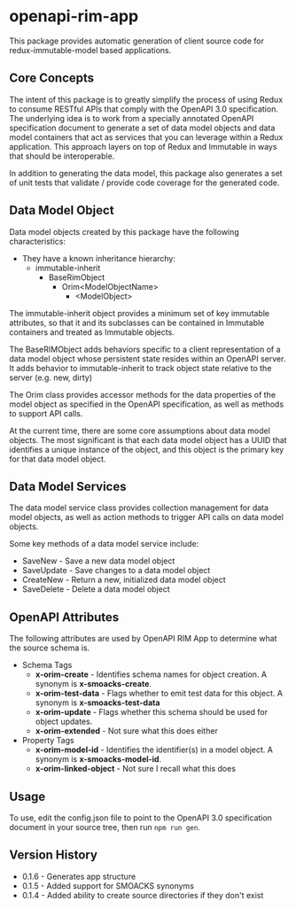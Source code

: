 openapi-rim-app
===============

This package provides automatic generation of client source code for 
redux-immutable-model based applications. 

Core Concepts
-------------

The intent of this package is to greatly simplify the process of using Redux
to consume RESTful APIs that comply with the OpenAPI 3.0 specification. The
underlying idea is to work from a specially annotated OpenAPI specification 
document to generate a set of data model objects and data model containers
that act as services that you can leverage within a Redux application. This
approach layers on top of Redux and Immutable in ways that should be
interoperable.

In addition to generating the data model, this package also generates a set
of unit tests that validate / provide code coverage for the generated code.

Data Model Object
-----------------
Data model objects created by this package have the following characteristics:

* They have a known inheritance hierarchy:
  * immutable-inherit
    * BaseRimObject
      * Orim\<ModelObjectName>
        * \<ModelObject>

The immutable-inherit object provides a minimum set of key immutable attributes,
so that it and its subclasses can be contained in Immutable containers and
treated as Immutable objects.

The BaseRIMObject adds behaviors specific to a client representation of a data
model object whose persistent state resides within an OpenAPI server. It adds 
behavior to immutable-inherit to track object state relative to the server 
(e.g. new, dirty)

The Orim<ModelObjectName> class provides accessor methods for the data
properties of the model object as specified in the OpenAPI specification, as
well as methods to support API calls.

At the current time, there are some core assumptions about data model objects.
The most significant is that each data model object has a UUID that identifies
a unique instance of the object, and this object is the primary key for that
data model object.

Data Model Services
-------------------

The data model service class provides collection management for data model
objects, as well as action methods to trigger API calls on data model objects.

Some key methods of a data model service include:

* SaveNew - Save a new data model object
* SaveUpdate - Save changes to a data model object
* CreateNew - Return a new, initialized data model object
* SaveDelete - Delete a data model object

OpenAPI Attributes
------------------
The following attributes are used by OpenAPI RIM App to determine what the source
schema is.

- Schema Tags
    - **x-orim-create** - Identifies schema names for object creation. A synonym
    is **x-smoacks-create**.
    - **x-orim-test-data** - Flags whether to emit test data for this object. A
    synonym is **x-smoacks-test-data**
    - **x-orim-update** - Flags whether this schema should be used for object
    updates.
    - **x-orim-extended** - Not sure what this does either
- Property Tags
    - **x-orim-model-id** - Identifies the identifier(s) in a model object. A
    synonym is **x-smoacks-model-id**.
    - **x-orim-linked-object** - Not sure I recall what this does

Usage
-----

To use, edit the config.json file to point to the OpenAPI 3.0 specification 
document in your source tree, then run `npm run gen`.

Version History
---------------
* 0.1.6 - Generates app structure
* 0.1.5 - Added support for SMOACKS synonyms
* 0.1.4 - Added ability to create source directories if they don't exist
